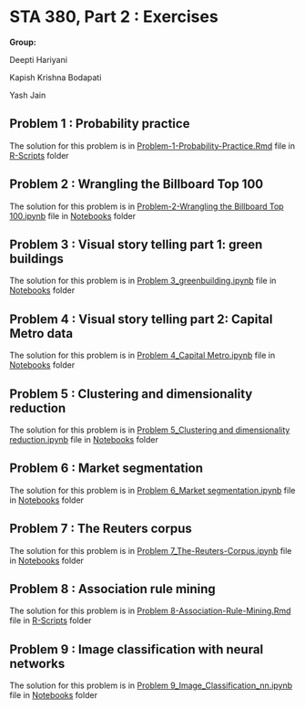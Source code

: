 # STA 380, Part 2 : Exercises

__Group:__

Deepti Hariyani

Kapish Krishna Bodapati

Yash Jain

## Problem 1 : Probability practice
The solution for this problem is in [Problem-1-Probability-Practice.Rmd](https://github.com/DH2024/ML2-Assignments/blob/main/R%20Scripts/Problem-1-Probability-Practice.Rmd/) file in [R-Scripts](https://github.com/DH2024/ML2-Assignments/tree/main/R%20Scripts) folder

## Problem 2 : Wrangling the Billboard Top 100
The solution for this problem is in [Problem-2-Wrangling the Billboard Top 100.ipynb](https://github.com/DH2024/ML2-Assignments/blob/main/Notebooks/Problem%202_Wrangling%20the%20Billboard%20Top%20100.ipynb) file in [Notebooks](https://github.com/DH2024/ML2-Assignments/tree/main/Notebooks/) folder

## Problem 3 : Visual story telling part 1: green buildings
The solution for this problem is in [Problem 3_greenbuilding.ipynb](https://github.com/DH2024/ML2-Assignments/blob/main/Notebooks/Problem%203_greenbuilding.ipynb/) file in [Notebooks](https://github.com/DH2024/ML2-Assignments/tree/main/Notebooks/) folder

## Problem 4 : Visual story telling part 2: Capital Metro data
The solution for this problem is in [Problem 4_Capital Metro.ipynb](https://github.com/DH2024/ML2-Assignments/blob/main/Notebooks/Problem%204_Capital%20Metro.ipynb/) file in [Notebooks](https://github.com/DH2024/ML2-Assignments/tree/main/Notebooks/) folder

## Problem 5 : Clustering and dimensionality reduction
The solution for this problem is in [Problem 5_Clustering and dimensionality reduction.ipynb](https://github.com/DH2024/ML2-Assignments/blob/main/Notebooks/Problem%205_Clustering%20and%20dimensionality%20reduction.ipynb/) file in [Notebooks](https://github.com/DH2024/ML2-Assignments/tree/main/Notebooks/) folder

## Problem 6 : Market segmentation
The solution for this problem is in [Problem 6_Market segmentation.ipynb](https://github.com/DH2024/ML2-Assignments/blob/main/Notebooks/Problem%206_Market%20segmentation.ipynb/) file in [Notebooks](https://github.com/DH2024/ML2-Assignments/tree/main/Notebooks/) folder

## Problem 7 : The Reuters corpus
The solution for this problem is in [Problem 7_The-Reuters-Corpus.ipynb](https://github.com/DH2024/ML2-Assignments/blob/main/Notebooks/Problem%207_The-Reuters-Corpus-checkpoint.ipynb) file in [Notebooks](https://github.com/DH2024/ML2-Assignments/tree/main/Notebooks/) folder

## Problem 8 : Association rule mining
The solution for this problem is in [Problem 8-Association-Rule-Mining.Rmd](https://github.com/DH2024/ML2-Assignments/blob/main/R%20Scripts/Problem%208-Association-Rule-Mining.Rmd) file in [R-Scripts](https://github.com/DH2024/ML2-Assignments/tree/main/R%20Scripts) folder

## Problem 9 : Image classification with neural networks
The solution for this problem is in [Problem 9_Image_Classification_nn.ipynb](https://github.com/DH2024/ML2-Assignments/blob/main/Notebooks/Problem%209_Image_Classification_nn.ipynb) file in [Notebooks](https://github.com/DH2024/ML2-Assignments/tree/main/Notebooks/) folder
